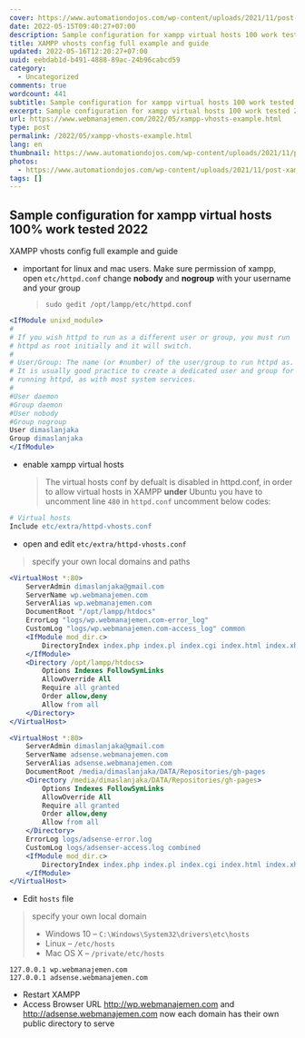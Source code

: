 ```yaml
---
cover: https://www.automationdojos.com/wp-content/uploads/2021/11/post-xampp-virtualhost-fimg.png
date: 2022-05-15T09:40:27+07:00
description: Sample configuration for xampp virtual hosts 100 work tested 2022
title: XAMPP vhosts config full example and guide
updated: 2022-05-16T12:20:27+07:00
uuid: eebdab1d-b491-4888-89ac-24b96cabcd59
category:
  - Uncategorized
comments: true
wordcount: 441
subtitle: Sample configuration for xampp virtual hosts 100 work tested 2022
excerpt: Sample configuration for xampp virtual hosts 100 work tested 2022
url: https://www.webmanajemen.com/2022/05/xampp-vhosts-example.html
type: post
permalink: /2022/05/xampp-vhosts-example.html
lang: en
thumbnail: https://www.automationdojos.com/wp-content/uploads/2021/11/post-xampp-virtualhost-fimg.png
photos:
  - https://www.automationdojos.com/wp-content/uploads/2021/11/post-xampp-virtualhost-fimg.png
tags: []
---
```


## Sample configuration for xampp virtual hosts 100% work tested 2022
XAMPP vhosts config full example and guide

- important for linux and mac users. Make sure permission of xampp, open `etc/httpd.conf` change **nobody** and **nogroup** with your username and your group
  > `sudo gedit /opt/lampp/etc/httpd.conf`
```apache
<IfModule unixd_module>
#
# If you wish httpd to run as a different user or group, you must run
# httpd as root initially and it will switch.  
#
# User/Group: The name (or #number) of the user/group to run httpd as.
# It is usually good practice to create a dedicated user and group for
# running httpd, as with most system services.
#
#User daemon
#Group daemon
#User nobody
#Group nogroup
User dimaslanjaka
Group dimaslanjaka
</IfModule>
```

- enable xampp virtual hosts
  > The virtual hosts conf by defualt is disabled in httpd.conf, in order to allow virtual hosts in XAMPP **under** Ubuntu you have to uncomment line `480` in `httpd.conf`
  uncomment below codes:
```apache
# Virtual hosts
Include etc/extra/httpd-vhosts.conf
```

- open and edit `etc/extra/httpd-vhosts.conf`
> specify your own local domains and paths
```apache
<VirtualHost *:80>
    ServerAdmin dimaslanjaka@gmail.com
    ServerName wp.webmanajemen.com
    ServerAlias wp.webmanajemen.com
    DocumentRoot "/opt/lampp/htdocs"
    ErrorLog "logs/wp.webmanajemen.com-error_log"
    CustomLog "logs/wp.webmanajemen.com-access_log" common
    <IfModule mod_dir.c>
        DirectoryIndex index.php index.pl index.cgi index.html index.xhtml index.htm
    </IfModule>
    <Directory /opt/lampp/htdocs>
        Options Indexes FollowSymLinks
        AllowOverride All
        Require all granted
        Order allow,deny
        Allow from all
    </Directory>
</VirtualHost>

<VirtualHost *:80>
    ServerAdmin dimaslanjaka@gmail.com
    ServerName adsense.webmanajemen.com
    ServerAlias adsense.webmanajemen.com
    DocumentRoot /media/dimaslanjaka/DATA/Repositories/gh-pages
    <Directory /media/dimaslanjaka/DATA/Repositories/gh-pages>
        Options Indexes FollowSymLinks
        AllowOverride All
        Require all granted
        Order allow,deny
        Allow from all
    </Directory>
    ErrorLog logs/adsense-error.log
    CustomLog logs/adsenser-access.log combined
    <IfModule mod_dir.c>
        DirectoryIndex index.php index.pl index.cgi index.html index.xhtml index.htm
    </IfModule>
</VirtualHost>
```

- Edit `hosts` file
> specify your own local domain
> - Windows 10 – `C:\Windows\System32\drivers\etc\hosts`
> - Linux – `/etc/hosts`
> - Mac OS X – `/private/etc/hosts`
```hosts
127.0.0.1 wp.webmanajemen.com
127.0.0.1 adsense.webmanajemen.com
```

- Restart XAMPP
- Access Browser URL http://wp.webmanajemen.com and http://adsense.webmanajemen.com now each domain has their own public directory to serve
